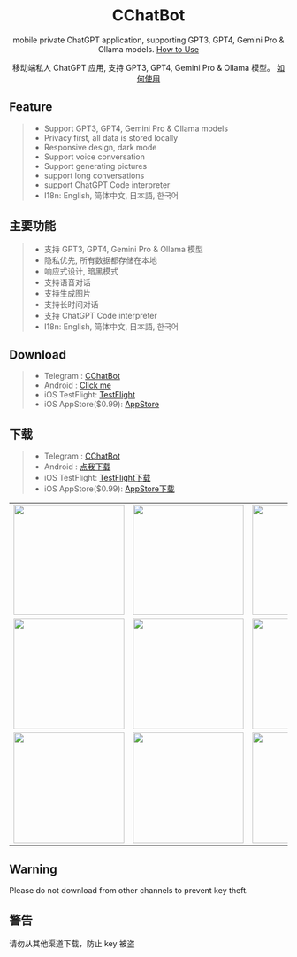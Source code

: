<div align="center">

<h1 align="center">CChatBot</h1>

mobile private ChatGPT application, supporting GPT3, GPT4, Gemini Pro & Ollama models. [How to Use](./USAGE.md)

移动端私人 ChatGPT 应用, 支持 GPT3, GPT4, Gemini Pro & Ollama 模型。 [如何使用](./USAGE.md)

</div>

## Feature

> * Support GPT3, GPT4, Gemini Pro & Ollama models
>* Privacy first, all data is stored locally
>* Responsive design, dark mode
>* Support voice conversation
>* Support generating pictures
>* support long conversations
>* support ChatGPT Code interpreter
>* I18n: English, 简体中文, 日本語, 한국어

## 主要功能

> * 支持 GPT3, GPT4, Gemini Pro & Ollama 模型
>* 隐私优先, 所有数据都存储在本地
>* 响应式设计, 暗黑模式
>* 支持语音对话
>* 支持生成图片
>* 支持长时间对话
>* 支持 ChatGPT Code interpreter
>* I18n: English, 简体中文, 日本語, 한국어

## Download

> * Telegram : [CChatBot](https://t.me/chatbot_all)
>* Android : [Click me](https://github.com/ChatBot-All/chatbot-app/releases)
>* iOS TestFlight: [TestFlight](https://testflight.apple.com/join/Znpyd2IF)
>* iOS AppStore($0.99): [AppStore](https://apps.apple.com/app/cchatbot/id6499505508)

## 下载

> * Telegram : [CChatBot](https://t.me/chatbot_all)
>* Android : [点我下载](https://github.com/ChatBot-All/chatbot-app/releases)
>* iOS TestFlight: [TestFlight下载](https://testflight.apple.com/join/Znpyd2IF)
>* iOS AppStore($0.99): [AppStore下载](https://apps.apple.com/app/cchatbot/id6499505508)

<table>

<tr>

<td><center><img src="https://github.com/ChatBot-All/chatbot-app/blob/main/art/1.PNG" width="200"  /></center></td>
<td><center><img src="https://github.com/ChatBot-All/chatbot-app/blob/main/art/2.PNG" width="200"  /></center></td>
<td><center><img src="https://github.com/ChatBot-All/chatbot-app/blob/main/art/3.PNG" width="200"  /></center></td>

</tr>

<tr>

<td><center><img src="https://github.com/ChatBot-All/chatbot-app/blob/main/art/4.PNG" width="200" /></center></td>
<td><center><img src="https://github.com/ChatBot-All/chatbot-app/blob/main/art/5.PNG" width="200"  /></center></td>
<td><center><img src="https://github.com/ChatBot-All/chatbot-app/blob/main/art/6.PNG" width="200" /></center></td>

</tr>
<tr>

<td><center><img src="https://github.com/ChatBot-All/chatbot-app/blob/main/art/7.PNG" width="200" /></center></td>
<td><center><img src="https://github.com/ChatBot-All/chatbot-app/blob/main/art/8.PNG" width="200"  /></center></td>
<td><center><img src="https://github.com/ChatBot-All/chatbot-app/blob/main/art/9.PNG" width="200" /></center></td>

</tr>
</table>


## Warning
Please do not download from other channels to prevent key theft.

## 警告
请勿从其他渠道下载，防止 key 被盗





